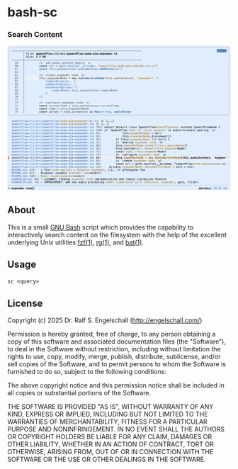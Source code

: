 
bash-sc
=======

### Search Content

![bash-sc sample](screenshot.png)

About
-----

This is a small [GNU Bash](https://www.gnu.org/software/bash/)
script which provides the capability to interactively search
content on the filesystem with the help of the excellent underlying
Unix utilities [fzf(1)](https://github.com/junegunn/fzf/),
[rg(1)](https://github.com/BurntSushi/ripgrep), and
[bat(1)](https://github.com/sharkdp/bat).

Usage
-----

```
sc <query>
```

License
-------

Copyright (c) 2025 Dr. Ralf S. Engelschall (http://engelschall.com/)

Permission is hereby granted, free of charge, to any person obtaining
a copy of this software and associated documentation files (the
"Software"), to deal in the Software without restriction, including
without limitation the rights to use, copy, modify, merge, publish,
distribute, sublicense, and/or sell copies of the Software, and to
permit persons to whom the Software is furnished to do so, subject to
the following conditions:

The above copyright notice and this permission notice shall be included
in all copies or substantial portions of the Software.

THE SOFTWARE IS PROVIDED "AS IS", WITHOUT WARRANTY OF ANY KIND,
EXPRESS OR IMPLIED, INCLUDING BUT NOT LIMITED TO THE WARRANTIES OF
MERCHANTABILITY, FITNESS FOR A PARTICULAR PURPOSE AND NONINFRINGEMENT.
IN NO EVENT SHALL THE AUTHORS OR COPYRIGHT HOLDERS BE LIABLE FOR ANY
CLAIM, DAMAGES OR OTHER LIABILITY, WHETHER IN AN ACTION OF CONTRACT,
TORT OR OTHERWISE, ARISING FROM, OUT OF OR IN CONNECTION WITH THE
SOFTWARE OR THE USE OR OTHER DEALINGS IN THE SOFTWARE.

